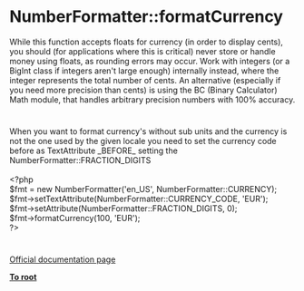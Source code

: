 # NumberFormatter::formatCurrency




<div class="phpcode"><span class="html">
While this function accepts floats for currency (in order to display cents), you should (for applications where this is critical) never store or handle money using floats, as rounding errors may occur. Work with integers (or a BigInt class if integers aren&apos;t large enough) internally instead, where the integer represents the total number of cents. An alternative (especially if you need more precision than cents) is using the BC (Binary Calculator) Math module, that handles arbitrary precision numbers with 100% accuracy.</span>
</div>
  

#


<div class="phpcode"><span class="html">
When you want to format currency&apos;s without sub units and the currency is not the one used by the given locale you need to set the currency code before as TextAttribute _BEFORE_ setting the NumberFormatter::FRACTION_DIGITS<br><br><span class="default">&lt;?php<br>$fmt </span><span class="keyword">= new </span><span class="default">NumberFormatter</span><span class="keyword">(</span><span class="string">&apos;en_US&apos;</span><span class="keyword">, </span><span class="default">NumberFormatter</span><span class="keyword">::</span><span class="default">CURRENCY</span><span class="keyword">);<br></span><span class="default">$fmt</span><span class="keyword">-&gt;</span><span class="default">setTextAttribute</span><span class="keyword">(</span><span class="default">NumberFormatter</span><span class="keyword">::</span><span class="default">CURRENCY_CODE</span><span class="keyword">, </span><span class="string">&apos;EUR&apos;</span><span class="keyword">);<br></span><span class="default">$fmt</span><span class="keyword">-&gt;</span><span class="default">setAttribute</span><span class="keyword">(</span><span class="default">NumberFormatter</span><span class="keyword">::</span><span class="default">FRACTION_DIGITS</span><span class="keyword">, </span><span class="default">0</span><span class="keyword">);<br></span><span class="default">$fmt</span><span class="keyword">-&gt;</span><span class="default">formatCurrency</span><span class="keyword">(</span><span class="default">100</span><span class="keyword">, </span><span class="string">&apos;EUR&apos;</span><span class="keyword">);<br></span><span class="default">?&gt;</span>
</span>
</div>
  

#

[Official documentation page](https://www.php.net/manual/en/numberformatter.formatcurrency.php)

**[To root](/README.md)**
